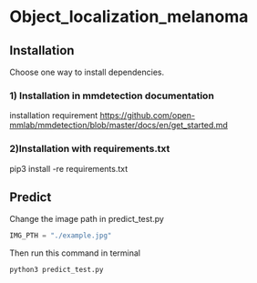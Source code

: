 # Object_localization_melanoma

## Installation

Choose one way to install dependencies.

### 1) Installation in mmdetection documentation

installation requirement https://github.com/open-mmlab/mmdetection/blob/master/docs/en/get_started.md

### 2)Installation with requirements.txt

pip3 install -re requirements.txt

## Predict

Change the image path in predict_test.py

```python
IMG_PTH = "./example.jpg"
```

Then run this command in terminal

```bash
python3 predict_test.py
```
